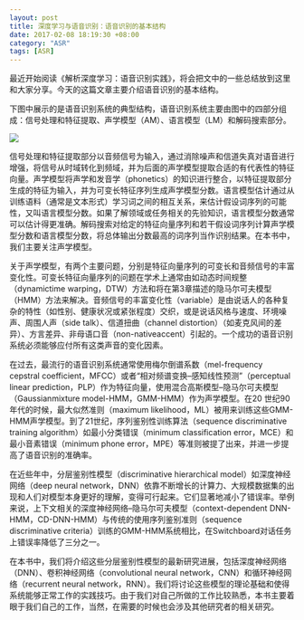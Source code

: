 ```yaml
---
layout: post
title: 深度学习与语音识别：语音识别的基本结构
date: 2017-02-08 18:19:30 +08:00
category: "ASR"
tags: [ASR]
---
```



最近开始阅读《解析深度学习：语音识别实践》，将会把文中的一些总结放到这里和大家分享。今天的这篇文章主要介绍语音识别的基本结构。

下图中展示的是语音识别系统的典型结构，语音识别系统主要由图中的四部分组成：信号处理和特征提取、声学模型（AM）、语言模型（LM）和解码搜索部分。

![](https://raw.githubusercontent.com/hlthu/hlthu.github.io/master/images/posts/asr/2017-02-08/1.jpg)

信号处理和特征提取部分以音频信号为输入，通过消除噪声和信道失真对语音进行增强，将信号从时域转化到频域，并为后面的声学模型提取合适的有代表性的特征向量。声学模型将声学和发音学（phonetics）的知识进行整合，以特征提取部分生成的特征为输入，并为可变长特征序列生成声学模型分数。语言模型估计通过从训练语料（通常是文本形式）学习词之间的相互关系，来估计假设词序列的可能性，又叫语言模型分数。如果了解领域或任务相关的先验知识，语言模型分数通常可以估计得更准确。解码搜索对给定的特征向量序列和若干假设词序列计算声学模型分数和语言模型分数，将总体输出分数最高的词序列当作识别结果。在本书中，我们主要关注声学模型。

关于声学模型，有两个主要问题，分别是特征向量序列的可变长和音频信号的丰富变化性。可变长特征向量序列的问题在学术上通常由如动态时间规整（dynamictime warping，DTW）方法和将在第3章描述的隐马尔可夫模型（HMM）方法来解决。音频信号的丰富变化性（variable）是由说话人的各种复杂的特性（如性别、健康状况或紧张程度）交织，或是说话风格与速度、环境噪声、周围人声（side talk）、信道扭曲（channel distortion）（如麦克风间的差异）、方言差异、非母语口音（non-nativeaccent）引起的。一个成功的语音识别系统必须能够应付所有这类声音的变化因素。

在过去，最流行的语音识别系统通常使用梅尔倒谱系数（mel-frequency cepstral coefficient，MFCC）或者“相对频谱变换–感知线性预测”（perceptual linear prediction，PLP）作为特征向量，使用混合高斯模型–隐马尔可夫模型（Gaussianmixture model-HMM，GMM-HMM）作为声学模型。在20 世纪90年代的时候，最大似然准则（maximum likelihood，ML）被用来训练这些GMM-HMM声学模型。到了21世纪，序列鉴别性训练算法（sequence discriminative training algorithm）如最小分类错误（minimum classification error，MCE）和最小音素错误（minimum phone error，MPE）等准则被提了出来，并进一步提高了语音识别的准确率。

在近些年中，分层鉴别性模型（discriminative hierarchical model）如深度神经网络（deep neural network，DNN）依靠不断增长的计算力、大规模数据集的出现和人们对模型本身更好的理解，变得可行起来。它们显著地减小了错误率。举例来说，上下文相关的深度神经网络–隐马尔可夫模型（context-dependent DNN-HMM，CD-DNN-HMM）与传统的使用序列鉴别准则（sequence discriminative criteria）训练的GMM-HMM系统相比，在Switchboard对话任务上错误率降低了三分之一。

在本书中，我们将介绍这些分层鉴别性模型的最新研究进展，包括深度神经网络（DNN）、卷积神经网络（convolutional neural network，CNN）和循环神经网络（recurrent neural network，RNN）。我们将讨论这些模型的理论基础和使得系统能够正常工作的实践技巧。由于我们对自己所做的工作比较熟悉，本书主要着眼于我们自己的工作，当然，在需要的时候也会涉及其他研究者的相关研究。

